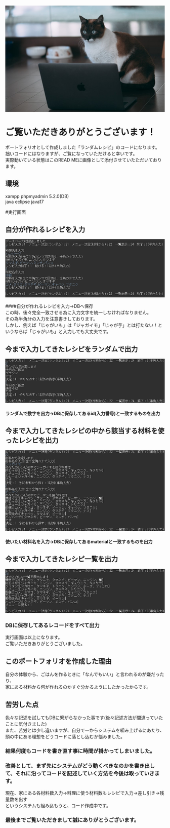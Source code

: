 ![top.jpg](./images/top.jpg)  
# ご覧いただきありがとうございます！  
ポートフォリオとして作成しました「ランダムレシピ」のコードになります。  
拙いコードにはなりますが、ご覧になっていただけると幸いです。  
実際動いている状態はこのREAD MEに画像として添付させていたただいております。  
    
## 環境  
xampp phpmyadmin 5.2.0(DB)  
java eclipse java17
  
#実行画面  
  
## 自分が作れるレシピを入力  
![recipeIn.jpg](./images/recipeIn.jpg)  
  
####自分が作れるレシピを入力→DBへ保存  
この時、後々完全一致させる為に入力文字を統一しなければなりません。  
その為半角ｶﾅの入力を注意書きしております。  
しかし、例えば「じゃがいも」は「ジャガイモ」「じゃが芋」とは打たない！というならば「じゃがいも」と入力しても大丈夫です。  
  
## 今まで入力してきたレシピをランダムで出力  
![recipeOut1.jpg](./images/recipeOut1.jpg)  
  
#### ランダムで数字を出力→DBに保存してあるid(入力番号)と一致するものを出力   
  
## 今まで入力してきたレシピの中から該当する材料を使ったレシピを出力  
![recipeOut2.jpg](./images/recipeOut2.jpg)  
  
#### 使いたい材料名を入力→DBに保存してあるmaterialと一致するものを出力  
  
## 今まで入力してきたレシピ一覧を出力  
![recipeOut3.jpg](./images/recipeOut3.jpg)  
  
### DBに保存してあるレコードをすべて出力  
  
実行画面は以上になります。  
ご覧いただきありがとうございました。  
  
## このポートフォリオを作成した理由  
自分の体験から、ごはんを作るときに「なんでもいい」と言われるのが嫌だったり、  
家にある材料から何が作れるのかすぐ分かるようにしたかったからです。  
  
## 苦労した点  
色々な記述を試してもDBに繋がらなかった事です(後々記述方法が間違っていたことに気付きました)  
また、苦労とは少し違いますが、自分で一からシステムを組み上げるにあたり、頭の中にある理想をどうコードに落とし込むか悩みました。  
### 結果何度もコードを書き直す事に時間が掛かってしまいました。  
### 改善として、まず先にシステムがどう動くべきなのかを書き出して、それに沿ってコードを記述していく方法を今後は取っていきます。  
  
現在、家にある各材料数入力→料理に使う材料数もレシピで入力→差し引き→残量数を出す  
というシステムも組み込もうと、コード作成中です。  

### 最後までご覧いただきまして誠にありがとうございます。  




